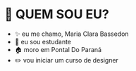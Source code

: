  # 🤔 QUEM SOU EU?
- :sparkles: eu me chamo, Maria Clara Bassedon
- :ledger: eu sou estudante
- :house: moro em Pontal Do Paraná
- :pencil2: vou iniciar um curso de designer
